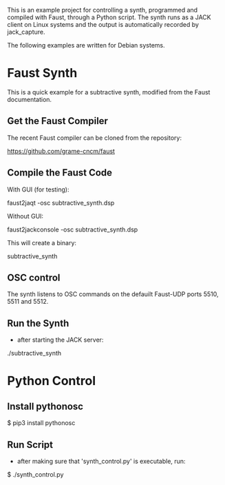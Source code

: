 This is an example project for controlling
a synth, programmed and compiled with Faust,
through a Python script.
The synth runs as a JACK client on
Linux systems and the output
is automatically recorded by jack_capture.

The following examples are written for
Debian systems.

# Faust Synth

This is a quick example for a subtractive
synth, modified from the Faust documentation.

## Get the Faust Compiler

The recent Faust compiler
can be cloned from the repository:

https://github.com/grame-cncm/faust


## Compile the Faust Code

With GUI (for testing):

 faust2jaqt -osc subtractive_synth.dsp 

Without GUI:

 faust2jackconsole -osc subtractive_synth.dsp


This will create a binary:

 subtractive_synth

## OSC control

The synth listens to OSC commands on the
defauilt Faust-UDP ports 5510, 5511 and 5512.

## Run the Synth

- after starting the JACK server:

 ./subtractive_synth



# Python Control

## Install pythonosc

 $ pip3 install pythonosc

## Run Script

- after making sure that 'synth_control.py' is executable, run:

 $ ./synth_control.py

